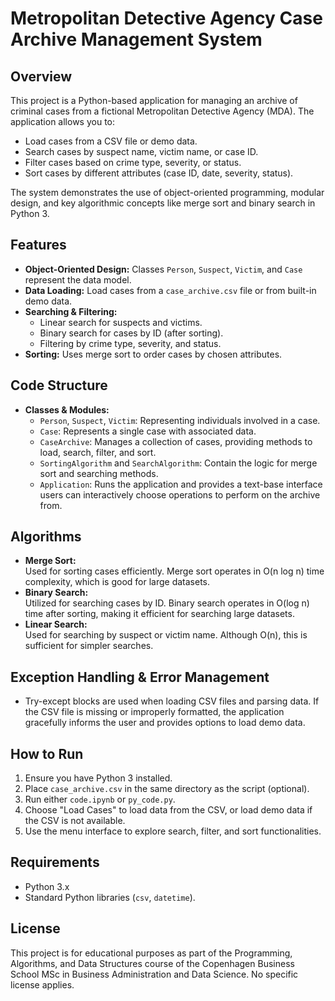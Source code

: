 # Metropolitan Detective Agency Case Archive Management System

## Overview
This project is a Python-based application for managing an archive of criminal cases from a fictional Metropolitan Detective Agency (MDA). The application allows you to:
- Load cases from a CSV file or demo data.
- Search cases by suspect name, victim name, or case ID.
- Filter cases based on crime type, severity, or status.
- Sort cases by different attributes (case ID, date, severity, status).

The system demonstrates the use of object-oriented programming, modular design, and key algorithmic concepts like merge sort and binary search in Python 3.

## Features
- **Object-Oriented Design:** Classes `Person`, `Suspect`, `Victim`, and `Case` represent the data model. 
- **Data Loading:** Load cases from a `case_archive.csv` file or from built-in demo data.
- **Searching & Filtering:**  
  - Linear search for suspects and victims.  
  - Binary search for cases by ID (after sorting).
  - Filtering by crime type, severity, and status.
- **Sorting:** Uses merge sort to order cases by chosen attributes.

## Code Structure
- **Classes & Modules:**  
  - `Person`, `Suspect`, `Victim`: Representing individuals involved in a case.  
  - `Case`: Represents a single case with associated data.  
  - `CaseArchive`: Manages a collection of cases, providing methods to load, search, filter, and sort.  
  - `SortingAlgorithm` and `SearchAlgorithm`: Contain the logic for merge sort and searching methods.
  - `Application`: Runs the application and provides a text-base interface users can interactively choose operations to perform on the archive from. 
  
## Algorithms
- **Merge Sort:**  
  Used for sorting cases efficiently. Merge sort operates in O(n log n) time complexity, which is good for large datasets.
- **Binary Search:**  
  Utilized for searching cases by ID. Binary search operates in O(log n) time after sorting, making it efficient for searching large datasets.
- **Linear Search:**  
  Used for searching by suspect or victim name. Although O(n), this is sufficient for simpler searches.

## Exception Handling & Error Management
- Try-except blocks are used when loading CSV files and parsing data. If the CSV file is missing or improperly formatted, the application gracefully informs the user and provides options to load demo data.

## How to Run
1. Ensure you have Python 3 installed.
2. Place `case_archive.csv` in the same directory as the script (optional).
3. Run either `code.ipynb` or `py_code.py`.
4. Choose "Load Cases" to load data from the CSV, or load demo data if the CSV is not available.
5. Use the menu interface to explore search, filter, and sort functionalities.

## Requirements
- Python 3.x
- Standard Python libraries (`csv`, `datetime`).

## License
This project is for educational purposes as part of the Programming, Algorithms, and Data Structures course of the Copenhagen Business School MSc in Business Administration and Data Science. No specific license applies.
